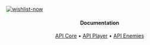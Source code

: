 <a href="https://store.steampowered.com/app/1841660/nanos_world/" target="_blank">![wishlist-now](https://user-images.githubusercontent.com/6226807/178711097-d3e3be2e-a909-4ba0-91b9-3a62d14a7664.png)</a>

<h4 align="center">Documentation</h4>

<p align="center">
  <a href="https://github.com/DioneB/nanos_survival_server/tree/main/resources/core#methodscore">API Core</a> •
  <a href="https://github.com/DioneB/nanos_survival_server/tree/main/resources/core#methodsplayer">API Player</a> •
  <a href="https://github.com/DioneB/nanos_survival_server/tree/main/resources/core#methodsenemies">API Enemies</a> 
</p>

